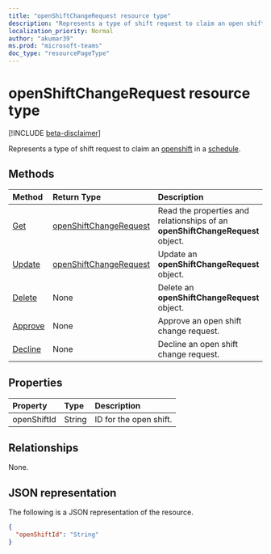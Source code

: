 ```yaml
---
title: "openShiftChangeRequest resource type"
description: "Represents a type of shift request to claim an open shift in a schedule."
localization_priority: Normal
author: "akumar39"
ms.prod: "microsoft-teams"
doc_type: "resourcePageType"
---
```


# openShiftChangeRequest resource type

[!INCLUDE [beta-disclaimer](../../includes/beta-disclaimer.md)]

Represents a type of shift request to claim an [openshift](../resources/openshift.md) in a [schedule](../resources/schedule.md).

## Methods

| Method       | Return Type | Description |
|:-------------|:------------|:------------|
| [Get](../api/openshiftchangerequest-get.md) | [openShiftChangeRequest](openshiftchangerequest.md) | Read the properties and relationships of an **openShiftChangeRequest** object. |
| [Update](../api/openshiftchangerequest-update.md) | [openShiftChangeRequest](openshiftchangerequest.md) | Update an **openShiftChangeRequest** object. |
| [Delete](../api/openshiftchangerequest-delete.md) | None | Delete an **openShiftChangeRequest** object. |
|[Approve](../api/openshiftchangerequest-approve.md)|None|Approve an open shift change request.|
|[Decline](../api/openshiftchangerequest-decline.md)|None| Decline an open shift change request.|

## Properties

| Property     | Type        | Description |
|:-------------|:------------|:------------|
|openShiftId|String| ID for the open shift.|

## Relationships

None.

## JSON representation

The following is a JSON representation of the resource.

<!-- {
  "blockType": "resource",
  "optionalProperties": [

  ],
  "@odata.type": "microsoft.graph.openShiftChangeRequest",
  "baseType": ""
}-->

```json
{
  "openShiftId": "String"
}
```

<!-- uuid: 16cd6b66-4b1a-43a1-adaf-3a886856ed98
2019-02-04 14:57:30 UTC -->
<!-- {
  "type": "#page.annotation",
  "description": "openShiftChangeRequest resource",
  "keywords": "",
  "section": "documentation",
  "tocPath": ""
}-->
